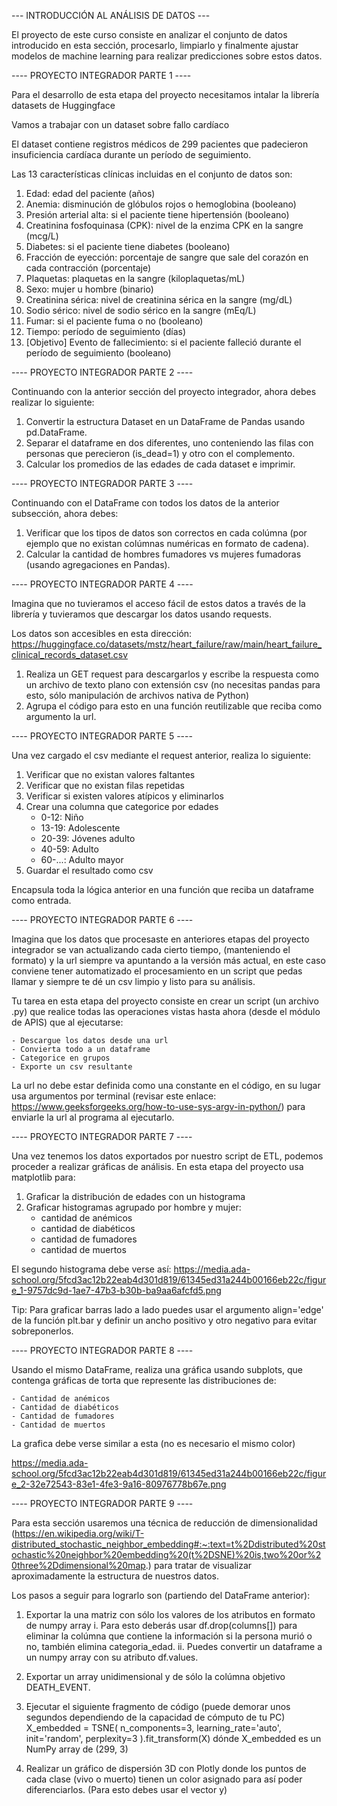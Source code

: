 --- INTRODUCCIÓN AL ANÁLISIS DE DATOS ---

El proyecto de este curso consiste en analizar el conjunto de datos introducido en esta sección, 
procesarlo, limpiarlo y finalmente ajustar modelos de machine learning 
para realizar predicciones sobre estos datos.


---- PROYECTO INTEGRADOR PARTE 1 ----

Para el desarrollo de esta etapa del proyecto necesitamos intalar la librería datasets de Huggingface

Vamos a trabajar con un dataset sobre fallo cardíaco

El dataset contiene registros médicos de 299 pacientes que padecieron insuficiencia cardíaca durante un período de seguimiento.

Las 13 características clínicas incluidas en el conjunto de datos son:

1. Edad: edad del paciente (años)
2. Anemia: disminución de glóbulos rojos o hemoglobina (booleano)
3. Presión arterial alta: si el paciente tiene hipertensión (booleano)
4. Creatinina fosfoquinasa (CPK): nivel de la enzima CPK en la sangre (mcg/L)
5. Diabetes: si el paciente tiene diabetes (booleano)
6. Fracción de eyección: porcentaje de sangre que sale del corazón en cada contracción (porcentaje)
7. Plaquetas: plaquetas en la sangre (kiloplaquetas/mL)
8. Sexo: mujer u hombre (binario)
9. Creatinina sérica: nivel de creatinina sérica en la sangre (mg/dL)
10. Sodio sérico: nivel de sodio sérico en la sangre (mEq/L)
11. Fumar: si el paciente fuma o no (booleano)
12. Tiempo: período de seguimiento (días)
13. [Objetivo] Evento de fallecimiento: si el paciente falleció durante el período de seguimiento (booleano)


---- PROYECTO INTEGRADOR PARTE 2 ---- 

Continuando con la anterior sección del proyecto integrador, ahora debes realizar lo siguiente:

1. Convertir la estructura Dataset en un DataFrame de Pandas usando pd.DataFrame.
2. Separar el dataframe en dos diferentes, uno conteniendo las filas con personas que perecieron (is_dead=1) y otro con el complemento.
3. Calcular los promedios de las edades de cada dataset e imprimir.


---- PROYECTO INTEGRADOR PARTE 3 ----

Continuando con el DataFrame con todos los datos de la anterior subsección, ahora debes:

1. Verificar que los tipos de datos son correctos en cada colúmna (por ejemplo que no existan colúmnas numéricas en formato de cadena).
2. Calcular la cantidad de hombres fumadores vs mujeres fumadoras (usando agregaciones en Pandas).


---- PROYECTO INTEGRADOR PARTE 4 ----

Imagina que no tuvieramos el acceso fácil de estos datos a través de la librería y tuvieramos que descargar los datos usando requests.

Los datos son accesibles en esta dirección: https://huggingface.co/datasets/mstz/heart_failure/raw/main/heart_failure_clinical_records_dataset.csv

1. Realiza un GET request para descargarlos y escribe la respuesta como un archivo de texto plano con extensión csv (no necesitas pandas para esto, sólo manipulación de archivos nativa de Python)
2. Agrupa el código para esto en una función reutilizable que reciba como argumento la url.


---- PROYECTO INTEGRADOR PARTE 5 ----

Una vez cargado el csv mediante el request anterior, realiza lo siguiente:

1. Verificar que no existan valores faltantes
2. Verificar que no existan filas repetidas
3. Verificar si existen valores atípicos y eliminarlos
4. Crear una columna que categorice por edades
    - 0-12: Niño
    - 13-19: Adolescente
    - 20-39: Jóvenes adulto
    - 40-59: Adulto
    - 60-...: Adulto mayor
5. Guardar el resultado como csv

Encapsula toda la lógica anterior en una función que reciba un dataframe como entrada.


---- PROYECTO INTEGRADOR PARTE 6 ----

Imagina que los datos que procesaste en anteriores etapas del proyecto integrador se van actualizando cada cierto tiempo, (manteniendo el formato) y la url siempre va apuntando a la versión más actual, en este caso conviene tener automatizado el procesamiento en un script que pedas llamar y siempre te dé un csv limpio y listo para su análisis.

Tu tarea en esta etapa del proyecto consiste en crear un script (un archivo .py) que realice todas las operaciones vistas hasta ahora (desde el módulo de APIS) que al ejecutarse:

    - Descargue los datos desde una url
    - Convierta todo a un dataframe
    - Categorice en grupos
    - Exporte un csv resultante

La url no debe estar definida como una constante en el código, en su lugar usa argumentos por terminal (revisar este enlace: https://www.geeksforgeeks.org/how-to-use-sys-argv-in-python/) para enviarle la url al programa al ejecutarlo.


---- PROYECTO INTEGRADOR PARTE 7 ----

Una vez tenemos los datos exportados por nuestro script de ETL, podemos proceder a realizar gráficas de análisis. En esta etapa del proyecto usa matplotlib para:

1. Graficar la distribución de edades con un histograma
2. Graficar histogramas agrupado por hombre y mujer:
    - cantidad de anémicos
    - cantidad de diabéticos
    - cantidad de fumadores
    - cantidad de muertos

El segundo histograma debe verse así: https://media.ada-school.org/5fcd3ac12b22eab4d301d819/61345ed31a244b00166eb22c/figure_1-9757dc9d-1ae7-47b3-b30b-ba9aa6afcfd5.png

Tip:
    Para graficar barras lado a lado puedes usar el argumento align='edge' de la función plt.bar y definir un ancho positivo y otro negativo para evitar sobreponerlos.


---- PROYECTO INTEGRADOR PARTE 8 ----

Usando el mismo DataFrame, realiza una gráfica usando subplots, que contenga gráficas de torta que represente las distribuciones de:

    - Cantidad de anémicos
    - Cantidad de diabéticos
    - Cantidad de fumadores
    - Cantidad de muertos

La grafica debe verse similar a esta (no es necesario el mismo color)

https://media.ada-school.org/5fcd3ac12b22eab4d301d819/61345ed31a244b00166eb22c/figure_2-32e72543-83e1-4fe3-9a16-80976778b67e.png


---- PROYECTO INTEGRADOR PARTE 9 ----

Para esta sección usaremos una técnica de reducción de dimensionalidad (https://en.wikipedia.org/wiki/T-distributed_stochastic_neighbor_embedding#:~:text=t%2Ddistributed%20stochastic%20neighbor%20embedding%20(t%2DSNE)%20is,two%20or%20three%2Ddimensional%20map.) para tratar de visualizar aproximadamente la estructura de nuestros datos.

Los pasos a seguir para lograrlo son (partiendo del DataFrame anterior):

1. Exportar la una matriz con sólo los valores de los atributos en formato de numpy array
    i. Para esto deberás usar df.drop(columns[<columna-objetivo>]) para eliminar la colúmna que contiene la información si la persona murió o no, también elimina categoria_edad.
    ii. Puedes convertir un dataframe a un numpy array con su atributo df.values.

2. Exportar un array unidimensional y de sólo la colúmna objetivo DEATH_EVENT.

3. Ejecutar el siguiente fragmento de código (puede demorar unos segundos dependiendo de la capacidad de cómputo de tu PC)
    X_embedded = TSNE(
        n_components=3,
        learning_rate='auto',
        init='random',
        perplexity=3
    ).fit_transform(X)
dónde X_embedded es un NumPy array de (299, 3)

4. Realizar un gráfico de dispersión 3D con Plotly donde los puntos de cada clase (vivo o muerto) tienen un color asignado para así poder diferenciarlos. (Para esto debes usar el vector y)


